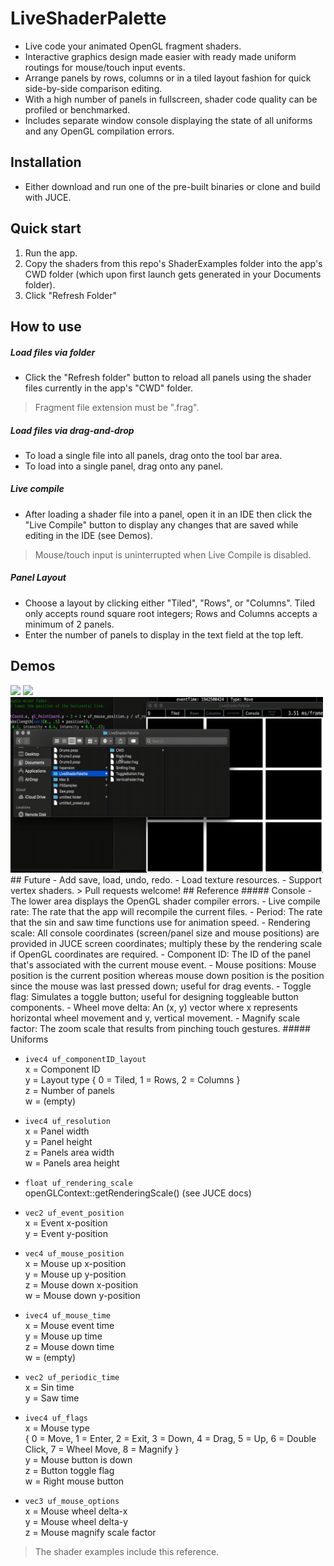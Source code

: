 # LiveShaderPalette

  - Live code your animated OpenGL fragment shaders.
  - Interactive graphics design made easier with ready made uniform routings for mouse/touch input events.
  - Arrange panels by rows, columns or in a tiled layout fashion for quick side-by-side comparison editing.
  - With a high number of panels in fullscreen, shader code quality can be profiled or benchmarked. 
  - Includes separate window console displaying the state of all uniforms and any OpenGL compilation errors.

## Installation
  - Either download and run one of the pre-built binaries or clone and build with JUCE.
## Quick start
1. Run the app.
2. Copy the shaders from this repo's ShaderExamples folder into the app's CWD folder (which upon first launch gets generated in your Documents folder).
3. Click "Refresh Folder"
## How to use
##### Load files via folder  
  - Click the "Refresh folder" button to reload all panels using the shader files currently in the app's "CWD" folder.
>Fragment file extension must be ".frag".   
##### Load files via drag-and-drop
  - To load a single file into all panels, drag onto the tool bar area.
  - To load into a single panel, drag onto any panel. 
##### Live compile
  - After loading a shader file into a panel, open it in an IDE then click the "Live Compile" button to display any changes that are saved while editing in the IDE (see Demos).
>Mouse/touch input is uninterrupted when Live Compile is disabled.
##### Panel Layout
  - Choose a layout by clicking either "Tiled", "Rows", or "Columns". Tiled only accepts round square root integers; Rows and Columns accepts a minimum of 2 panels.
  - Enter the number of panels to display in the text field at the top left.
 
## Demos
<img width="500" src="https://github.com/ianacaburian/LiveShaderPalette/blob/master/Demos/LiveCompiling.gif">    
<img width="500" src="https://github.com/ianacaburian/LiveShaderPalette/blob/master/Demos/Layout.gif">    
<img width="500" src="https://github.com/ianacaburian/LiveShaderPalette/blob/master/Demos/FileLoading.gif">    
## Future
  - Add save, load, undo, redo.
  - Load texture resources.
  - Support vertex shaders.
> Pull requests welcome!
## Reference
##### Console
  - The lower area displays the OpenGL shader compiler errors.
  - Live compile rate: The rate that the app will recompile the current files.
  - Period: The rate that the sin and saw time functions use for animation speed.
  - Rendering scale: All console coordinates (screen/panel size and mouse positions) are provided in JUCE screen coordinates; multiply these by the rendering scale if OpenGL coordinates are required.
  - Component ID: The ID of the panel that's associated with the current mouse event.
  - Mouse positions: Mouse position is the current position whereas mouse down position is the position since the mouse was last pressed down; useful for drag events.
  - Toggle flag: Simulates a toggle button; useful for designing toggleable button components.
  - Wheel move delta: An (x, y) vector where x represents horizontal wheel movement and y, vertical movement.
  - Magnify scale factor: The zoom scale that results from pinching touch gestures.
##### Uniforms

- `ivec4 uf_componentID_layout`    
    x = Component ID    
    y = Layout type { 0 = Tiled, 1 = Rows, 2 = Columns }    
    z = Number of panels    
    w = (empty)    
    
- `ivec4 uf_resolution`    
    x = Panel width    
    y = Panel height    
    z = Panels area width    
    w = Panels area height    
  
- `float uf_rendering_scale`    
    openGLContext::getRenderingScale() (see JUCE docs)      
- `vec2 uf_event_position`    
    x = Event x-position    
    y = Event y-position    
- `vec4 uf_mouse_position`    
    x = Mouse up x-position    
    y = Mouse up y-position  
    z = Mouse down x-position    
    w = Mouse down y-position  
- `ivec4 uf_mouse_time`    
    x = Mouse event time    
    y = Mouse up time    
    z = Mouse down time    
    w = (empty)    
- `vec2 uf_periodic_time`    
    x = Sin time    
    y = Saw time    
- `ivec4 uf_flags`    
    x = Mouse type    
        { 0 = Move, 1 = Enter, 2 = Exit, 3 = Down, 4 = Drag, 5 = Up, 6 = Double Click, 7 = Wheel Move, 8 = Magnify }    
    y = Mouse button is down    
    z = Button toggle flag    
    w = Right mouse button    
- `vec3 uf_mouse_options`    
    x = Mouse wheel delta-x    
    y = Mouse wheel delta-y    
    z = Mouse magnify scale factor    
    
> The shader examples include this reference.
